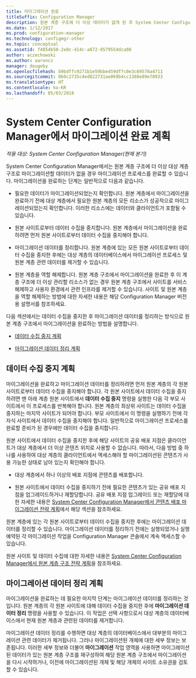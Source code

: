 ```yaml
---
title: 마이그레이션 완료
titleSuffix: Configuration Manager
description: 원본 계층 구조에 더 이상 데이터가 없게 된 후 System Center Configuration Manager 대상 계층 구조로의 마이그레이션을 완료하는 방법을 알아봅니다.
ms.date: 1/12/2017
ms.prod: configuration-manager
ms.technology: configmgr-other
ms.topic: conceptual
ms.assetid: f4854b50-2e8c-414c-a872-9579554dca98
author: aczechowski
ms.author: aaroncz
manager: dougeby
ms.openlocfilehash: b9bdffc9271b1e59bbe459dffc0e3c69578a4711
ms.sourcegitcommit: 0b0c2735c4ed822731ae069b4cc1380e89e78933
ms.translationtype: HT
ms.contentlocale: ko-KR
ms.lasthandoff: 05/03/2018
---
```

# <a name="plan-to-complete-migration-in-system-center-configuration-manager"></a>System Center Configuration Manager에서 마이그레이션 완료 계획

*적용 대상: System Center Configuration Manager(현재 분기)*

System Center Configuration Manager에서는 원본 계층 구조에 더 이상 대상 계층 구조로 마이그레이션할 데이터가 없을 경우 마이그레이션 프로세스를 완료할 수 있습니다. 마이그레이션을 완료하는 단계는 일반적으로 다음과 같습니다.  

-   필요한 데이터가 마이그레이션되었는지 확인합니다. 원본 계층에서 마이그레이션을 완료하기 전에 대상 계층에서 필요한 원본 계층의 모든 리소스가 성공적으로 마이그레이션되었는지 확인합니다. 이러한 리소스에는 데이터와 클라이언트가 포함될 수 있습니다.  

-   원본 사이트로부터 데이터 수집을 중지합니다. 원본 계층에서 마이그레이션을 완료하려면 먼저 원본 사이트로부터 데이터 수집을 중지해야 합니다.  

-   마이그레이션 데이터를 정리합니다. 원본 계층에 있는 모든 원본 사이트로부터 데이터 수집을 중지한 후에는 대상 계층의 데이터베이스에서 마이그레이션 프로세스 및 원본 계층 관련 데이터를 제거할 수 있습니다.  

-   원본 계층을 역할 해제합니다. 원본 계층 구조에서 마이그레이션을 완료한 후 이 계층 구조에 더 이상 관리할 리소스가 없는 경우 원본 계층 구조에서 사이트를 서비스 해제하고 사용자 환경에서 관련 인프라를 제거할 수 있습니다. 사이트 및 원본 계층을 역할 해제하는 방법에 대한 자세한 내용은 해당 Configuration Manager 버전용 설명서를 참조하세요.  

다음 섹션에서는 데이터 수집을 중지한 후 마이그레이션 데이터를 정리하는 방식으로 원본 계층 구조에서 마이그레이션을 완료하는 방법을 설명합니다.  

-   [데이터 수집 중지 계획](#Plan_to_Stop_Data_Gath)  

-   [마이그레이션 데이터 정리 계획](#Plan_to_clean_up)  

##  <a name="Plan_to_Stop_Data_Gath"></a> 데이터 수집 중지 계획  
 마이그레이션을 완료하고 마이그레이션 데이터를 정리하려면 먼저 원본 계층의 각 원본 사이트로부터 데이터 수집을 중지해야 합니다. 각 원본 사이트에서 데이터 수집을 중지하려면 맨 아래 계층 원본 사이트에서 **데이터 수집 중지** 명령을 실행한 다음 각 부모 사이트에서 이 프로세스를 반복해야 합니다. 원본 계층의 최상위 사이트는 데이터 수집을 중지하는 마지막 사이트가 되어야 합니다. 부모 사이트에서 이 명령을 실행하기 전에 각 자식 사이트에서 데이터 수집을 중지해야 합니다. 일반적으로 마이그레이션 프로세스를 완료할 준비가 된 경우에만 데이터 수집을 중지합니다.  

 원본 사이트에서 데이터 수집을 중지한 후에 해당 사이트의 공유 배포 지점은 클라이언트가 대상 계층에서 더 이상 콘텐츠 위치로 사용할 수 없습니다. 따라서, 다음 방법 중 하나를 사용하여 대상 계층의 클라이언트에서 액세스해야 할 마이그레이션된 콘텐츠가 사용 가능한 상태로 남아 있는지 확인해야 합니다.  

-   대상 계층에서 하나 이상의 배포 지점에 콘텐츠를 배포합니다.  

-   원본 사이트에서 데이터 수집을 중지하기 전에 필요한 콘텐츠가 있는 공유 배포 지점을 업그레이드하거나 재할당합니다. 공유 배포 지점 업그레이드 또는 재할당에 대한 자세한 내용은 [System Center Configuration Manager에서 콘텐츠 배포 마이그레이션 전략 계획](../../core/migration/planning-a-content-deployment-migration-strategy.md)에서 해당 섹션을 참조하세요.  

원본 계층에 있는 각 원본 사이트로부터 데이터 수집을 중지한 후에는 마이그레이션 데이터를 정리할 수 있습니다. 마이그레이션 데이터를 정리하기 전에는 실행되었거나 실행 예약된 각 마이그레이션 작업을 Configuration Manager 콘솔에서 계속 액세스할 수 있습니다.  

원본 사이트 및 데이터 수집에 대한 자세한 내용은 [System Center Configuration Manager에서 원본 계층 구조 전략 계획](../../core/migration/planning-a-source-hierarchy-strategy.md)을 참조하세요.  

##  <a name="Plan_to_clean_up"></a> 마이그레이션 데이터 정리 계획  
 마이그레이션을 완료하는 데 필요한 마지막 단계는 마이그레이션 데이터를 정리하는 것입니다. 원본 계층의 각 원본 사이트에 대해 데이터 수집을 중지한 후에 **마이그레이션 데이터 정리** 명령을 사용할 수 있습니다. 이 작업은 선택 사항으로서 대상 계층의 데이터베이스에서 현재 원본 계층과 관련된 데이터를 제거합니다.  

 마이그레이션 데이터 정리를 수행하면 대상 계층의 데이터베이스에서 대부분의 마이그레이션 관련 데이터가 제거됩니다. 그러나 마이그레이션된 개체에 대한 세부 정보는 보존됩니다. 이러한 세부 정보와 더불어 **마이그레이션** 작업 영역을 사용하면 마이그레이션된 데이터가 있는 원본 계층 구조를 재구성하여 해당 원본 계층 구조에서 마이그레이션을 다시 시작하거나, 이전에 마이그레이션된 개체 및 해당 개체의 사이트 소유권을 검토할 수 있습니다.  
